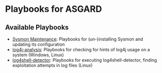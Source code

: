 # Playbooks for ASGARD

## Available Playbooks
- [Sysmon Maintenance](sysmon-maintenance): Playbooks for (un-)installing Sysmon and updating its configuration
- [log4j-analysis](log4j-analysis): Playbooks for checking for hints of log4j usage on a system (Windows, Linux)
- [log4shell-detector](log4shell-detector): Playbooks for executing log4shell-detector, finding exploitation attempts in log files (Linux)
